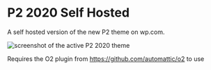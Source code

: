 # P2 2020 Self Hosted

A self hosted version of the new P2 theme on wp.com.

![screenshot of the active P2 2020 theme](https://github.com/tomjn/p2020/blob/master/screenshot.png?raw=true)

Requires the O2 plugin from https://github.com/automattic/o2 to use